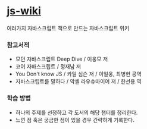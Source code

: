 # [js-wiki](https://github.com/moonheekim0118/js-wiki/issues)
여러가지 자바스크립트 책으로 만드는 자바스크립트 위키

### 참고서적
- 모던 자바스크립트 Deep Dive / 이웅모 저
- 코어 자바스크립트 / 정재남 저 
- You Don't know JS / 카일 심슨 저 / 이일웅, 최병현 공역 
- 자바스크립트를 말하다 / 악셀 라우슈마이어 저 / 한선용 역


### 학습 방법
- 하나의 주제를 선정하고 각 도서의 해당 챕터를 정리한다.
- 느낀 점 혹은 궁금한 점이 있을 경우 간략하게 기록한다.
